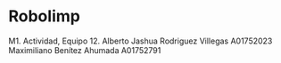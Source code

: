 # Robolimp
M1. Actividad, Equipo 12.
Alberto Jashua Rodriguez Villegas A01752023
Maximiliano Benítez Ahumada  A01752791
